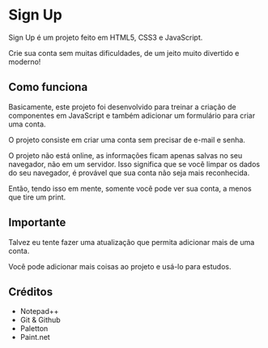 # Sign Up

Sign Up é um projeto feito em HTML5, CSS3 e JavaScript.

Crie sua conta sem muitas dificuldades, de um jeito muito divertido e moderno!

## Como funciona

Basicamente, este projeto foi desenvolvido para treinar a criação de componentes em JavaScript e também adicionar um formulário para criar uma conta.

O projeto consiste em criar uma conta sem precisar de e-mail e senha.

O projeto não está online, as informações ficam apenas salvas no seu navegador, não em um servidor. Isso significa que se você limpar os dados do seu navegador, é provável que sua conta não seja mais reconhecida.

Então, tendo isso em mente, somente você pode ver sua conta, a menos que tire um print.

## Importante

Talvez eu tente fazer uma atualização que permita adicionar mais de uma conta.

Você pode adicionar mais coisas ao projeto e usá-lo para estudos.

## Créditos

- Notepad++
- Git & Github
- Paletton
- Paint.net
